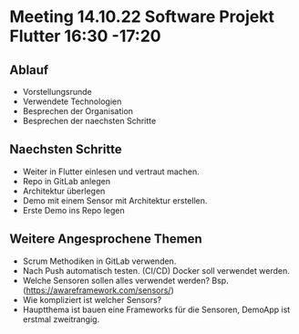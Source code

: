 # Meeting 14.10.22 Software Projekt Flutter 16:30 -17:20
## Ablauf
- Vorstellungsrunde
- Verwendete Technologien
- Besprechen der Organisation
- Besprechen der naechsten Schritte
## Naechsten Schritte
- Weiter in Flutter einlesen und vertraut machen.
- Repo in GitLab anlegen
- Architektur überlegen
- Demo mit einem Sensor mit Architektur erstellen.
- Erste Demo ins Repo legen
## Weitere Angesprochene Themen
- Scrum Methodiken in GitLab verwenden.
- Nach Push automatisch testen. (CI/CD) Docker soll verwendet werden.
- Welche Sensoren sollen alles verwendet werden? Bsp. (https://awareframework.com/sensors/)
- Wie kompliziert ist welcher Sensors?
- Hauptthema ist bauen eine Frameworks für die Sensoren, DemoApp ist erstmal zweitrangig.